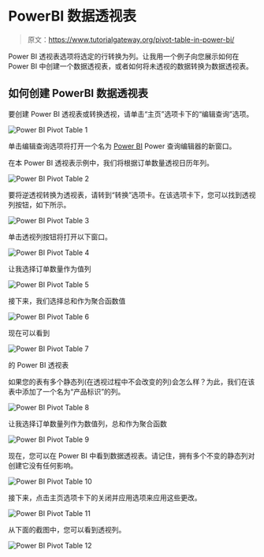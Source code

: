 # PowerBI 数据透视表

> 原文：<https://www.tutorialgateway.org/pivot-table-in-power-bi/>

Power BI 透视表选项将选定的行转换为列。让我用一个例子向您展示如何在 Power BI 中创建一个数据透视表，或者如何将未透视的数据转换为数据透视表。

## 如何创建 PowerBI 数据透视表

要创建 Power BI 透视表或转换透视，请单击“主页”选项卡下的“编辑查询”选项。

![Power BI Pivot Table 1](img/f080005b5e0680707caa4838286cec42.png)

单击编辑查询选项将打开一个名为 [Power BI](https://www.tutorialgateway.org/power-bi-tutorial/) Power 查询编辑器的新窗口。

在本 Power BI 透视表示例中，我们将根据订单数量透视日历年列。

![Power BI Pivot Table 2](img/f3a22eb737ba5cbbf778a1d62029097c.png)

要将逆透视转换为透视表，请转到“转换”选项卡。在该选项卡下，您可以找到透视列按钮，如下所示。

![Power BI Pivot Table 3](img/c14acf79c4270b9c488c0540e67f8485.png)

单击透视列按钮将打开以下窗口。

![Power BI Pivot Table 4](img/ddb2b2461444e60a19911439ba7bc470.png)

让我选择订单数量作为值列

![Power BI Pivot Table 5](img/1369c10a18e3d817c47fb09221a4b28e.png)

接下来，我们选择总和作为聚合函数值

![Power BI Pivot Table 6](img/15e99ac85a12a5a60d09b22c8f60cd78.png)

现在可以看到

![Power BI Pivot Table 7](img/8e7d6627f1d41829d4ea0c6935453a81.png)

的 Power BI 透视表

如果您的表有多个静态列(在透视过程中不会改变的列)会怎么样？为此，我们在该表中添加了一个名为“产品标识”的列。

![Power BI Pivot Table 8](img/11a1ee1068c5427aa6db1a89a2b6ed23.png)

让我选择订单数量列作为数值列，总和作为聚合函数

![Power BI Pivot Table 9](img/42c9927c00c2d156031afaafec67fc80.png)

现在，您可以在 Power BI 中看到数据透视表。请记住，拥有多个不变的静态列对创建它没有任何影响。

![Power BI Pivot Table 10](img/5a4075ff87e706b780b4b6c1b5f929f4.png)

接下来，点击主页选项卡下的关闭并应用选项来应用这些更改。

![Power BI Pivot Table 11](img/c9eccbb8cbcc6a62c94c77277ff1eb4b.png)

从下面的截图中，您可以看到透视列。

![Power BI Pivot Table 12](img/dff4e788c5607afad452cc9f2cadc65c.png)